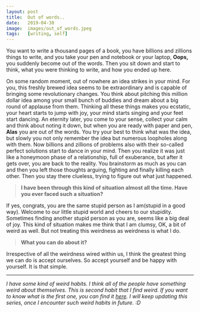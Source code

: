 ```yaml
---
layout: post
title:  Out of words..
date:   2019-04-30
image:  images/out_of_words.jpeg
tags:   [writing, self]
---
```

You want to write a thousand pages of a book, you have billions and zillions things to write, and you take your pen and notebook or your laptop, **Oops,** you suddenly become out of the words. Then you sit down and start to think, what you were thinking to write, and how you ended up here.

On some random moment, out of nowhere an idea strikes in your mind. For you, this freshly brewed idea seems to be extraordinary and is capable of bringing some revolutionary changes. You think about pitching this million dollar idea among your small bunch of buddies and dream about a big round of applause from them. Thinking all these things makes you ecstatic, your heart starts to jump with joy, your mind starts singing and your feet start dancing. An eternity later, you come to your sense, collect your calm and think about noting it down, but when you are ready with paper and pen, **Alas** you are out of the words. You try your best to think what was the idea, but slowly you not only remember the idea but numerous loopholes along with them. Now billions and zillions of problems also with their so-called perfect solutions start to dance in your mind. Then you realize it was just like a honeymoon phase of a relationship, full of exuberance, but after it gets over, you are back to the reality. You brainstorm as much as you can and then you left those thoughts arguing, fighting and finally killing each other. Then you stay there clueless, trying to figure out what just happened.

> **I have been through this kind of situation almost all the time. Have you ever faced such a situation?**

If yes, congrats, you are the same stupid person as I am(stupid in a good way). Welcome to our little stupid world and cheers to our stupidity. Sometimes finding another stupid person as you are, seems like a big deal of joy. This kind of situation makes me think that I am clumsy, OK, a bit of weird as well. But not treating this weirdness as weirdness is what I do.

> **What you can do about it?**

Irrespective of all the weirdness wired within us, I think the greatest thing we can do is accept ourselves. So accept yourself and be happy with yourself. It is that simple.

---

<i>I have some kind of weird habits. I think all of the people have something weird about themselves. This is second habit that I find weird. If you want to know what is the first one, you can find it [here](https://pinksi.github.io/journal/habits.html). I will keep updating this series, once I encounter such weird habits in future. :D </i>

